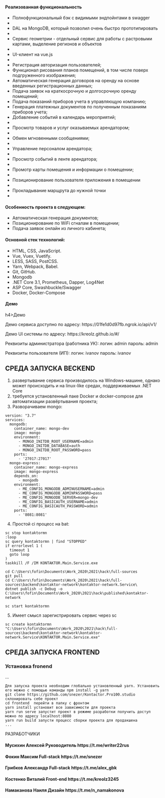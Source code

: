 
<h4>Реализованная функциональность</h4>
<ul>
    <li>Полнофункциональный бэк с видимыми эндпойнтами в swagger<li>
    <li>DAL на MongoDB, который позволил очень быстро прототипировать<li>
    <li>Сервис геометрии - отдельный сервис для работы с растровыми картами, выделение регионов и объектов<li>
    <li>UI-клиент на vue.js<li>
    <li>Регистрация авторизация пользователей;</li>
    <li>Функционал рисования планов помещений, в том числе поверх подгруженного изображения;</li>
    <li>Автоматическая генерация договоров на оренду на основе введенных регистрационных данных;</li>
    <li>Подача заявок на краткосрочную и долгосрочную оренду помещений;</li>
    <li>Подача показаний приборов учета в управляющую компанию;</li>
    <li>Генерация платежных документов по полученным показаниям приборов учета;</li>
    <li>Добавление событий в календарь мероприятий;<li>
    <li>Просмотр товаров и услуг оказываемых арендатором;<li>
    <li>Обмен мгновенными сообщениями;<li>
    <li>Управление персоналом арендатора;<li>
    <li>Просмотр событий в ленте арендатора;<li>
    <li>Промотр карты помещения и информации о помещении;<li>
    <li>Позиционирование пользователя приложения в помещении<li>
    <li>Прокладывание марщрута до нужной точки<li>
</ul> 
<h4>Особенность проекта в следующем:</h4>
<ul>
 <li>Автоматическая генерация документов;</li>
 <li>Позиционирование по WiFi сгналам в помещении;</li>
 <li>Подача заявок онлайн из личного кабинета;</li>  
 </ul>
<h4>Основной стек технологий:</h4>
<ul>
	<li>HTML, CSS, JavaScript.</li>
	<li>Vue, Vuex, Vuetify.</li>
	<li>LESS, SASS, PostCSS.</li>
	<li>Yarn, Webpack, Babel.</li>
	<li>Git, GitHub.</li>
	<li>Mongodb</li>
	<li>.NET Core 3.1, Prometheus, Dapper, Log4Net</li>
	<li>ASP Core, Swashbuckle/Swagger </li>
	<li>Docker, Docker-Compose</li>  
 </ul>
<h4>Демо</h4>
h4>Демо</h4>
<p>Демо сервиса доступно по адресу: https://01fe1d0d97fb.ngrok.io/api/v1/ </p>
<p>Демо UI системы по адресу: https://kreolz.github.io/#/ </p>
<p>Реквизиты администратора (работника УК): логин: admin пароль: admin</p>
<p>Реквизиты пользователя (ИП): логин: ivanov пароль: ivanov</p>

СРЕДА ЗАПУСКА BECKEND
------------
1) развертывание сервиса производилось на Windows-машине, однако может происходить и на linux-like средах, поддерживаемых .NET Core
2) требуется установленный паке Docker и docker-compose для автоматизации развёртывания проекта;
3) Разворачиваем mongo:
```
version: "3.7"
services:
  mongodb:
    container_name: mongo-dev
    image: mongo
    environment:
      - MONGO_INITDB_ROOT_USERNAME=admin
      - MONGO_INITDB_DATABASE=auth
      - MONGO_INITDB_ROOT_PASSWORD=pass
    ports:
      - '27017:27017'
  mongo-express:
    container_name: mongo-express
    image: mongo-express
    depends_on:
      - mongodb
    environment:
      - ME_CONFIG_MONGODB_ADMINUSERNAME=admin
      - ME_CONFIG_MONGODB_ADMINPASSWORD=pass
      - ME_CONFIG_MONGODB_SERVER=mongo-dev
      - ME_CONFIG_BASICAUTH_USERNAME=admin
      - ME_CONFIG_BASICAUTH_PASSWORD=admin
    ports:
      - '8081:8081'
```
4) Простой ci процесс на bat:
```
sc stop kontaktormn
:loop
sc query kontaktormn | find "STOPPED"
if errorlevel 1 (
  timeout 1
  goto loop
)
taskkill /F /IM KONTAKTOR.Main.Service.exe

cd C:\Users\fofin\Documents\Work_2020\2021\hack\full-sources
git pull
cd C:\Users\fofin\Documents\Work_2020\2021\hack\full-sources\backend\kontaktor-network\kontaktor-network.Service\
dotnet publish -c Debug -o C:\Users\fofin\Documents\Work_2020\2021\hack\published\kontaktor-network

sc start kontaktormn
```
5) Имеет смысл зарегистрировать сервис через sc
 
```sc create kontaktormn "C:\Users\fofin\Documents\Work_2020\2021\hack\full-sources\backend\kontaktor-network\kontaktor-network.Service\KONTAKTOR.Main.Service.exe"```

СРЕДА ЗАПУСКА FRONTEND
------------
### Установка fronend
...
~~~
Для запуска проекта необходим глобально установленный yarn. Установить его можно с помощью команды npm install -g yarn
git clone https://github.com/snezer/Kontactor.Pro100.studio склонировать себе проект 
cd frontend  перейти в папку с фронтом
yarn install установит все зависимости для проекта 
yarn run serve запустит проект в режиме разработки получить доступ можно по адресу localhost:8080
yarn run build запусти процесс сборки проекта для продакшена
...
~~~


РАЗРАБОТЧИКИ

<h4>Мусихин Алексей Руководитель https://t.me/writer22rus</h4>
<h4>Фокин Максим Full-stack https://t.me/snezer</h4>
<h4>Грибков Александр Full-stack https://t.me/alex_gbk</h4>
<h4>Костенко Виталий Front-end https://t.me/kreolz3245</h4>
<h4>Намаканова Наиля Дизайн https://t.me/n_namakonova</h4>
